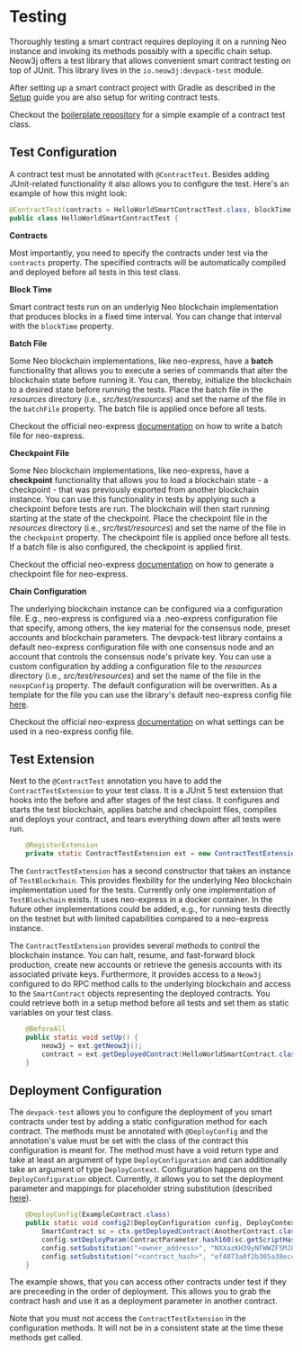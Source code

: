 # Testing

Thoroughly testing a smart contract requires deploying it on a running Neo instance and invoking its methods possibly
with a specific chain setup. Neow3j offers a test library that allows convenient smart contract testing on top of JUnit.
This library lives in the `io.neow3j:devpack-test` module.

After setting up a smart contract project with Gradle as described in the
[Setup](neo-n3/smart_contract_development/setup_and_compilation.md) guide you are also setup for writing contract tests.

Checkout the [boilerplate repository](https://github.com/neow3j/neow3j-boilerplate) for a simple example of a contract test class.

## Test Configuration

A contract test must be annotated with `@ContractTest`. Besides adding JUnit-related functionality it also allows you to
configure the test. Here's an example of how this might look:

```java
@ContractTest(contracts = HelloWorldSmartContractTest.class, blockTime = 1)
public class HelloWorldSmartContractTest {
```

**Contracts**

Most importantly, you need to specify the contracts under test via the `contracts` property. The specified contracts will
be automatically compiled and deployed before all tests in this test class.

**Block Time**

Smart contract tests run on an underlyig Neo blockchain implementation that produces blocks in a fixed time interval. You
can change that interval with the `blockTime` property. 

**Batch File**

Some Neo blockchain implementations, like neo-express, have a **batch** functionality that allows you to execute a
series of commands that alter the blockchain state before running it. You can, thereby, initialize the blockchain to a
desired state before running the tests. Place the batch file in the *resources* directory (i.e., *src/test/resources*)
and set the name of the file in the `batchFile` property. The batch file is applied once before all tests.

Checkout the official neo-express
[documentation](https://github.com/neo-project/neo-express/blob/master/docs/command-reference.md#neoxp-batch) on how to
write a batch file for neo-express.

**Checkpoint File**

Some Neo blockchain implementations, like neo-express, have a **checkpoint** functionality that allows you to load a
blockchain state - a checkpoint - that was previously exported from another blockchain instance. You can use this
functionality in tests by applying such a checkpoint before tests are run. The blockchain will then start running
starting at the state of the checkpoint.  Place the checkpoint file in the *resources* directory (i.e.,
*src/test/resources*) and set the name of the file in the `checkpoint` property. The checkpoint file is applied once
before all tests. If a batch file is also configured, the checkpoint is applied first.

Checkout the official neo-express
[documentation](https://github.com/neo-project/neo-express/blob/master/docs/command-reference.md#neoxp-checkpoint) on
how to generate a checkpoint file for neo-express. 

**Chain Configuration**

The underlying blockchain instance can be configured via a configuration file. E.g., neo-express is configured via
a .neo-express configuration file that specify, among others, the key material for the consensus node, preset accounts
and blockchain parameters. The devpack-test library contains a default neo-express configuration file with one consensus
node and an account that controls the consensus node's private key. You can use a custom configuration by adding a
configuration file to the *resources* directory (i.e., *src/test/resources*) and set the name of the file in the
`neoxpConfig` property. The default configuration will be overwritten. As a template for the file you can use the
library's default neo-express config file [here](<!-- TODO Insert link to the file on master -->).

Checkout the official neo-express
[documentation](https://github.com/neo-project/neo-express/blob/master/docs/settings.md) on what settings can be used in
a neo-express config file.

## Test Extension

Next to the `@ContractTest` annotation you have to add the `ContractTestExtension` to your test class. It is a JUnit 5
test extension that hooks into the before and after stages of the test class. It configures and starts the test
blockchain, applies batche and checkpoint files, compiles and deploys your contract, and tears everything down after all
tests were run.

```java
    @RegisterExtension
    private static ContractTestExtension ext = new ContractTestExtension();
```

The `ContractTestExtension` has a second constructor that takes an instance of `TestBlockchain`. This provides
flexbility for the underlying Neo blockchain implementation used for the tests. Currently only one implementation of
`TestBlockchain` exists. It uses neo-express in a docker container. In the future other implementations could be added,
e.g., for running tests directly on the testnet but with limited capabilities compared to a neo-express instance.

The `ContractTestExtension` provides several methods to control the blockchain instance. You can halt, resume, and
fast-forward block production, create new accounts or retrieve the genesis accounts with its associated private keys.
Furthermore, it provides access to a `Neow3j` configured to do RPC method calls to the underlying blockchain and access
to the `SmartContract` objects representing the deployed contracts. You could retrieve both in a setup method before
all tests and set them as static variables on your test class.

```java
    @BeforeAll
    public static void setUp() {
        neow3j = ext.getNeow3j();
        contract = ext.getDeployedContract(HelloWorldSmartContract.class);
    }
```

## Deployment Configuration

The `devpack-test` allows you to configure the deployment of you smart contracts under test by adding a static
configuration method for each contract. The methods must be annotated with `@DeployConfig` and the annotation's value
must be set with the class of the contract this configuration is meant for. The method must have a void return type and
take at least an argument of type `DeployConfiguration` and can additionally take an argument of type `DeployContext`.
Configuration happens on the `DeployConfiguration` object. Currently, it allows you to set the deployment parameter and
mappings for placeholder string substitution (described [here](<!-- TODO: Insert link to placeholder docs -->)).

```java
    @DeployConfig(ExampleContract.class)
    public static void config2(DeployConfiguration config, DeployContext ctx) {
        SmartContract sc = ctx.getDeployedContract(AnotherContract.class);
        config.setDeployParam(ContractParameter.hash160(sc.getScriptHash()));
        config.setSubstitution("<owner_address>", "NXXazKH39yNFWWZF5MJ8tEN98VYHwzn7g3");
        config.setSubstitution("<contract_hash>", "ef4073a0f2b305a38ec4050e4d3d28bc40ea63f5");
    }

```

The example shows, that you can access other contracts under test if they are preceeding in the order of deployment.
This allows you to grab the contract hash and use it as a deployment parameter in another contract.

Note that you must not access the `ContractTestExtension` in the configuration methods. It will not be in a consistent
state at the time these methods get called.